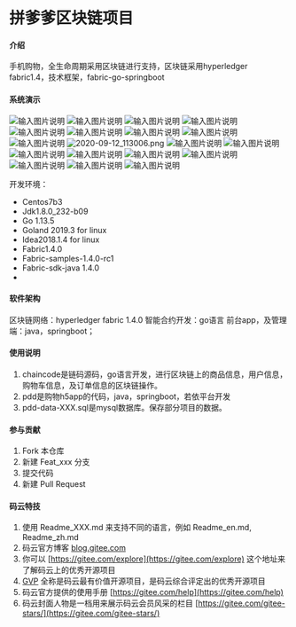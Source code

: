 # 拼爹爹区块链项目

#### 介绍
手机购物，全生命周期采用区块链进行支持，区块链采用hyperledger fabric1.4，技术框架，fabric-go-springboot

#### 系统演示

![输入图片说明](https://images.gitee.com/uploads/images/2020/0912/131921_c93ba992_5537651.png "2020-09-12_114135.png")
![输入图片说明](https://images.gitee.com/uploads/images/2020/0912/132050_4732d5bc_5537651.png "2020-09-12_113954.png")
![输入图片说明](https://images.gitee.com/uploads/images/2020/0912/132100_7e6fe132_5537651.png "2020-09-12_114002.png")
![输入图片说明](https://images.gitee.com/uploads/images/2020/0912/132118_e8f4f661_5537651.png "2020-09-12_114008.png")
![输入图片说明](https://images.gitee.com/uploads/images/2020/0912/132126_f2488ff7_5537651.png "2020-09-12_114018.png")
![输入图片说明](https://images.gitee.com/uploads/images/2020/0912/132136_874d52ea_5537651.png "2020-09-12_114135.png")
![输入图片说明](https://images.gitee.com/uploads/images/2020/0912/132143_1e895aeb_5537651.png "2020-09-12_113945.png")
![输入图片说明](https://images.gitee.com/uploads/images/2020/0912/132159_3e00bb69_5537651.png "2020-09-12_112920.png")
![输入图片说明](https://images.gitee.com/uploads/images/2020/0912/132207_68dd3afc_5537651.png "2020-09-12_112943.png")
![](https://images.gitee.com/uploads/images/2020/0912/132215_8c4fb3f3_5537651.png "2020-09-12_113006.png")
![输入图片说明](https://images.gitee.com/uploads/images/2020/0912/132222_d73ef8c5_5537651.png "2020-09-12_113039.png")
![输入图片说明](https://images.gitee.com/uploads/images/2020/0912/132300_c0fed0b4_5537651.png "2020-09-12_113141.png") 
![输入图片说明](https://images.gitee.com/uploads/images/2020/0912/132421_dddca8f4_5537651.png "2020-09-12_113157.png")
![输入图片说明](https://images.gitee.com/uploads/images/2020/0912/132429_460c035a_5537651.png "2020-09-12_113215.png")
![输入图片说明](https://images.gitee.com/uploads/images/2020/0912/132442_3c21d196_5537651.png "2020-09-12_113232.png")
![输入图片说明](https://images.gitee.com/uploads/images/2020/0912/132453_e90ac3b1_5537651.png "2020-09-12_113232.png")
![输入图片说明](https://images.gitee.com/uploads/images/2020/0912/132503_d6acfb69_5537651.png "2020-09-12_113251.png")
![输入图片说明](https://images.gitee.com/uploads/images/2020/0912/132511_e9ff0b3f_5537651.png "2020-09-12_113303.png")
![输入图片说明](https://images.gitee.com/uploads/images/2020/0912/132519_c55183f8_5537651.png "2020-09-12_113310.png")



 





开发环境：


- Centos7b3
- Jdk1.8.0_232-b09
- Go 1.13.5
- Goland 2019.3 for linux
- Idea2018.1.4 for linux
- Fabric1.4.0
- Fabric-samples-1.4.0-rc1
- Fabric-sdk-java 1.4.0
- 


#### 软件架构
区块链网络：hyperledger fabric 1.4.0
智能合约开发：go语言
前台app，及管理端：java，springboot；





#### 使用说明

1.  chaincode是链码源码，go语言开发，进行区块链上的商品信息，用户信息，购物车信息，及订单信息的区块链操作。
2.  pdd是购物h5app的代码，java，springboot，若依平台开发
3.  pdd-data-XXX.sql是mysql数据库。保存部分项目的数据。

#### 参与贡献

1.  Fork 本仓库
2.  新建 Feat_xxx 分支
3.  提交代码
4.  新建 Pull Request


#### 码云特技

1.  使用 Readme\_XXX.md 来支持不同的语言，例如 Readme\_en.md, Readme\_zh.md
2.  码云官方博客 [blog.gitee.com](https://blog.gitee.com)
3.  你可以 [https://gitee.com/explore](https://gitee.com/explore) 这个地址来了解码云上的优秀开源项目
4.  [GVP](https://gitee.com/gvp) 全称是码云最有价值开源项目，是码云综合评定出的优秀开源项目
5.  码云官方提供的使用手册 [https://gitee.com/help](https://gitee.com/help)
6.  码云封面人物是一档用来展示码云会员风采的栏目 [https://gitee.com/gitee-stars/](https://gitee.com/gitee-stars/)
